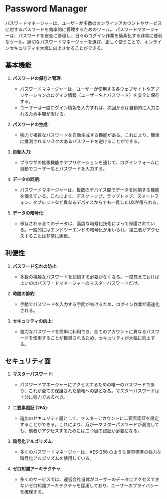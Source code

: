 # Password Manager

パスワードマネージャーは、ユーザーが多数のオンラインアカウントやサービスに対するパスワードを効率的に管理するためのツール。
パスワードマネージャーは、パスワードを安全に管理し、日々のログイン作業を簡素化する非常に便利なツール。適切なパスワードマネージャーを選び、正しく使うことで、オンラインセキュリティを大幅に向上させることができる。

## 基本機能

1. **パスワードの保存と管理**:

   - パスワードマネージャーは、ユーザーが使用する各ウェブサイトやアプリケーションのログイン情報（ユーザー名とパスワード）を安全に保存する。
   - ユーザーは一度ログイン情報を入力すれば、次回からは自動的に入力されるため手間が省ける。

2. **パスワードの生成**:

   - 強力で複雑なパスワードを自動生成する機能がある。これにより、簡単に推測されるリスクのあるパスワードを避けることができる。

3. **自動入力**:

   - ブラウザの拡張機能やアプリケーションを通じて、ログインフォームに自動でユーザー名とパスワードを入力する。

4. **データの同期**:

   - パスワードマネージャーは、複数のデバイス間でデータを同期する機能を備えている。これにより、デスクトップ、ラップトップ、スマートフォン、タブレットなど異なるデバイスからでも一貫したUXが得られる。

5. **データの暗号化**:
   - 保存される全てのデータは、高度な暗号化技術によって保護されている。一般的にはエンドツーエンドの暗号化が用いられ、第三者がアクセスすることは非常に困難。

## 利便性

1. **パスワード忘れの防止**:

   - 多数の複雑なパスワードを記憶する必要がなくなる。一度覚えておけばよいのはパスワードマネージャーのマスターパスワードだけ。

2. **時間の節約**:

   - 手動でパスワードを入力する手間が省けるため、ログイン作業が高速化される。

3. **セキュリティの向上**:
   - 強力なパスワードを簡単に利用でき、全てのアカウントに異なるパスワードを使用することが推奨されるため、セキュリティが大幅に向上する。

## セキュリティ面

1. **マスターパスワード**:

   - パスワードマネージャーにアクセスするための唯一のパスワードであり、これが全ての保護された情報への鍵となる。マスターパスワードは十分に強力であるべき。

2. **二要素認証 (2FA)**:

   - 追加のセキュリティ層として、マスターアカウントに二要素認証を設定することができる。これにより、万が一マスターパスワードが漏洩しても、他者がアクセスするためには二つ目の認証が必要になる。

3. **暗号化アルゴリズム**:

   - 多くのパスワードマネージャーは、AES-256 のような業界標準の強力な暗号化アルゴリズムを使用している。

4. **ゼロ知識アーキテクチャ**:
   - 多くのサービスでは、運営会社自体がユーザーのデータにアクセスできないゼロ知識アーキテクチャを採用しており、ユーザーのプライバシーを確保する。
